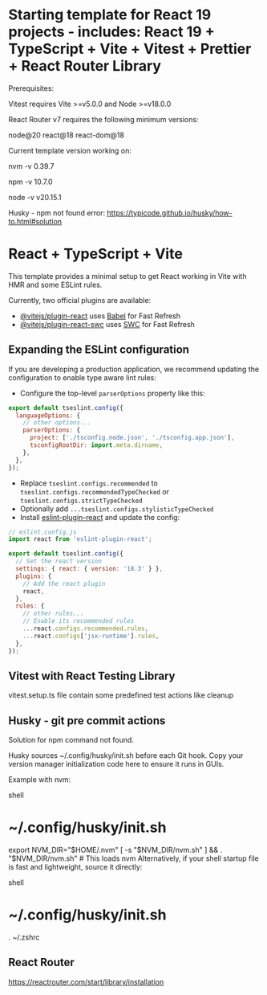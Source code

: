 # Starting template for React 19 projects - includes: React 19 + TypeScript + Vite + Vitest + Prettier + React Router Library

Prerequisites:

Vitest requires Vite >=v5.0.0 and Node >=v18.0.0

React Router v7 requires the following minimum versions:

node@20
react@18
react-dom@18

Current template version working on:

nvm -v
0.39.7

npm -v
10.7.0

node -v
v20.15.1

Husky - npm not found error:
https://typicode.github.io/husky/how-to.html#solution

# React + TypeScript + Vite

This template provides a minimal setup to get React working in Vite with HMR and some ESLint rules.

Currently, two official plugins are available:

- [@vitejs/plugin-react](https://github.com/vitejs/vite-plugin-react/blob/main/packages/plugin-react/README.md) uses [Babel](https://babeljs.io/) for Fast Refresh
- [@vitejs/plugin-react-swc](https://github.com/vitejs/vite-plugin-react-swc) uses [SWC](https://swc.rs/) for Fast Refresh

## Expanding the ESLint configuration

If you are developing a production application, we recommend updating the configuration to enable type aware lint rules:

- Configure the top-level `parserOptions` property like this:

```js
export default tseslint.config({
  languageOptions: {
    // other options...
    parserOptions: {
      project: ['./tsconfig.node.json', './tsconfig.app.json'],
      tsconfigRootDir: import.meta.dirname,
    },
  },
});
```

- Replace `tseslint.configs.recommended` to `tseslint.configs.recommendedTypeChecked` or `tseslint.configs.strictTypeChecked`
- Optionally add `...tseslint.configs.stylisticTypeChecked`
- Install [eslint-plugin-react](https://github.com/jsx-eslint/eslint-plugin-react) and update the config:

```js
// eslint.config.js
import react from 'eslint-plugin-react';

export default tseslint.config({
  // Set the react version
  settings: { react: { version: '18.3' } },
  plugins: {
    // Add the react plugin
    react,
  },
  rules: {
    // other rules...
    // Enable its recommended rules
    ...react.configs.recommended.rules,
    ...react.configs['jsx-runtime'].rules,
  },
});
```

## Vitest with React Testing Library

vitest.setup.ts file contain some predefined test actions like cleanup

## Husky - git pre commit actions

Solution for npm command not found.

Husky sources ~/.config/husky/init.sh before each Git hook. Copy your version manager initialization code here to ensure it runs in GUIs.

Example with nvm:

shell

# ~/.config/husky/init.sh

export NVM_DIR="$HOME/.nvm"
    [ -s "$NVM_DIR/nvm.sh" ] && \. "$NVM_DIR/nvm.sh" # This loads nvm
Alternatively, if your shell startup file is fast and lightweight, source it directly:

shell

# ~/.config/husky/init.sh

. ~/.zshrc

## React Router

https://reactrouter.com/start/library/installation
